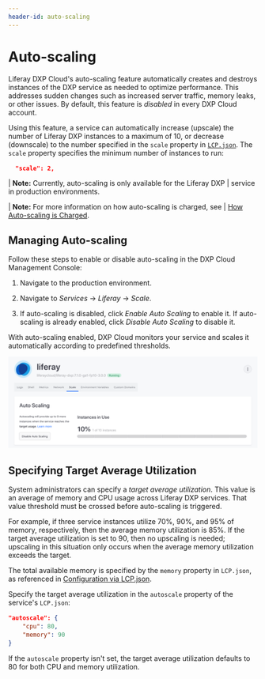 ```yaml
---
header-id: auto-scaling
---
```


# Auto-scaling


Liferay DXP Cloud's auto-scaling feature automatically creates and destroys 
instances of the DXP service as needed to optimize performance. This addresses 
sudden changes such as increased server traffic, memory leaks, or other issues. 
By default, this feature is *disabled* in every DXP Cloud account. 

Using this feature, a service can automatically increase (upscale) the number 
of Liferay DXP instances to a maximum of 10, or decrease (downscale) to the 
number specified in the `scale` property in 
[`LCP.json`](/docs/-/knowledge_base/dxp-cloud/configuration-via-lcp-json). 
The `scale` property specifies the minimum number of instances to run: 

```json
  "scale": 2,
```

| **Note:** Currently, auto-scaling is only available for the Liferay DXP 
| service in production environments. 

| **Note:** For more information on how auto-scaling is charged, see 
| [How Auto-scaling is Charged](https://help.liferay.com/hc/en-us/articles/360030843592-How-Auto-Scaling-is-charged-). 

## Managing Auto-scaling

Follow these steps to enable or disable auto-scaling in the DXP Cloud Management 
Console: 

1.  Navigate to the production environment. 

2.  Navigate to *Services* &rarr; *Liferay* &rarr; *Scale*. 

3.  If auto-scaling is disabled, click *Enable Auto Scaling* to enable it. If 
    auto-scaling is already enabled, click *Disable Auto Scaling* to disable it. 

With auto-scaling enabled, DXP Cloud monitors your service and scales it 
automatically according to predefined thresholds. 

![Figure 1: Enable or disable auto-scaling from your service's Scale tab.](./auto-scaling/images/01.png)

## Specifying Target Average Utilization

System administrators can specify a *target average utilization*. This value is
an average of memory and CPU usage across Liferay DXP services. That value 
threshold must be crossed before auto-scaling is triggered.

For example, if three service instances utilize 70%, 90%, and 95% of memory, 
respectively, then the average memory utilization is 85%. If the target average 
utilization is set to 90, then no upscaling is needed; upscaling in this 
situation only occurs when the average memory utilization exceeds the target. 

The total available memory is specified by the `memory` property in `LCP.json`, 
as referenced in 
[Configuration via LCP.json](/docs/-/knowledge_base/dxp-cloud/configuration-via-lcp-json). 

Specify the target average utilization in the `autoscale` property of the 
service's `LCP.json`: 

```json
"autoscale": {
    "cpu": 80,
    "memory": 90
}
```

If the `autoscale` property isn't set, the target average utilization defaults 
to 80 for both CPU and memory utilization. 
